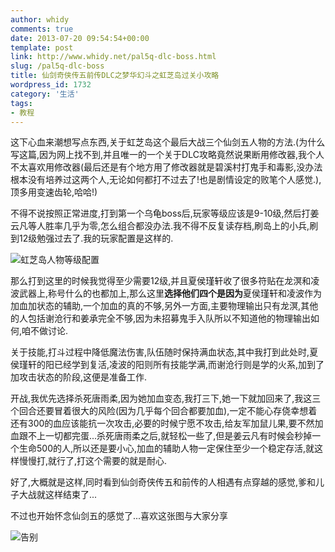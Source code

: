 ```yaml
---
author: whidy
comments: true
date: 2013-07-20 09:54:54+00:00
template: post
link: http://www.whidy.net/pal5q-dlc-boss.html
slug: /pal5q-dlc-boss
title: 仙剑奇侠传五前传DLC之梦华幻斗之虹芝岛过关小攻略
wordpress_id: 1732
category: '生活'
tags:
- 教程
---
```


这下心血来潮想写点东西,关于虹芝岛这个最后大战三个仙剑五人物的方法.(为什么写这篇,因为网上找不到,并且唯一的一个关于DLC攻略竟然说果断用修改器,我个人不太喜欢用修改器(最后还是有个地方用了修改器就是碧溪村打鬼手和毒影,没办法根本没有培养过这两个人,无论如何都打不过去了!也是剧情设定的败笔个人感觉.),顶多用变速齿轮,哈哈!)

不得不说按照正常进度,打到第一个乌龟boss后,玩家等级应该是9-10级,然后打姜云凡等人胜率几乎为零,怎么组合都没办法.我不得不反复读存档,刷岛上的小兵,刷到12级勉强过去了.我的玩家配置是这样的.

![虹芝岛人物等级配置](https://www.whidy.net/wp-content/uploads/2013/07/hzd-400x58.jpg)

那么打到这里的时候我觉得至少需要12级,并且夏侯瑾轩收了很多符贴在龙溟和凌波武器上,称号什么的也都加上,那么这里**选择他们四个是因为**夏侯瑾轩和凌波作为加血加状态的辅助,一个加血的真的不够,另外一方面,主要物理输出只有龙溟,其他的人包括谢沧行和姜承完全不够,因为未招募鬼手入队所以不知道他的物理输出如何,咱不做讨论.

关于技能,打斗过程中降低魔法伤害,队伍随时保持满血状态,其中我打到此处时,夏侯瑾轩的阳已经学到复活,凌波的阳则所有技能学满,而谢沧行则是学的火系,加到了加攻击状态的阶段,这便是准备工作.

开战,我优先选择杀死唐雨柔,因为她加血变态,我打三下,她一下就加回来了,我这三个回合还要冒着很大的风险(因为几乎每个回合都要加血),一定不能心存侥幸想着还有300的血应该能抗一次攻击,必要的时候宁愿不攻击,给友军加鼠儿果,要不然加血跟不上一切都完蛋...杀死唐雨柔之后,就轻松一些了,但是姜云凡有时候会秒掉一个生命500的人,所以还是要小心,加血的辅助人物一定保住至少一个稳定存活,就这样慢慢打,就行了,打这个需要的就是耐心.

好了,大概就是这样,同时看到仙剑奇侠传五和前传的人相遇有点穿越的感觉,爹和儿子大战就这样结束了...

不过也开始怀念仙剑五的感觉了...喜欢这张图与大家分享

![告别](https://www.whidy.net/wp-content/uploads/2013/07/farewell-400x234.jpg)
